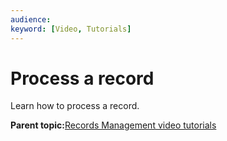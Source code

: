 ```yaml
---
audience: 
keyword: [Video, Tutorials]
---
```


# Process a record

Learn how to process a record.

  

**Parent topic:**[Records Management video tutorials](../topics/alfresco-video-tutorials-rm.md)

